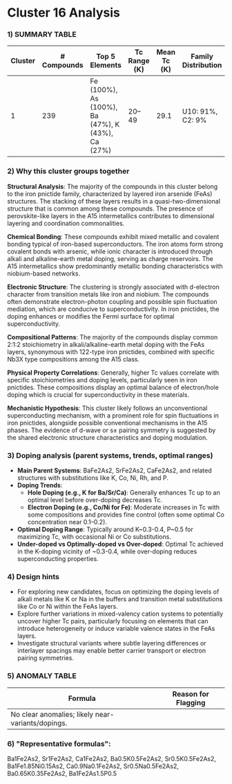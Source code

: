 # Cluster 16 Analysis


### 1) SUMMARY TABLE

| Cluster | # Compounds | Top 5 Elements | Tc Range (K) | Mean Tc (K) | Family Distribution | Notes |
|---------|-------------|----------------|--------------|-------------|---------------------|-------|
| 1       | 239         | Fe (100%), As (100%), Ba (47%), K (43%), Ca (27%) | 20–49 | 29.1 | U10: 91%, C2: 9% | Mainly iron pnictides with significant A15 intermetallic presence; notable K/Ba substitutions.|

### 2) Why this cluster groups together

**Structural Analysis**: The majority of the compounds in this cluster belong to the iron pnictide family, characterized by layered iron arsenide (FeAs) structures. The stacking of these layers results in a quasi-two-dimensional structure that is common among these compounds. The presence of perovskite-like layers in the A15 intermetallics contributes to dimensional layering and coordination commonalities.

**Chemical Bonding**: These compounds exhibit mixed metallic and covalent bonding typical of iron-based superconductors. The iron atoms form strong covalent bonds with arsenic, while ionic character is introduced through alkali and alkaline-earth metal doping, serving as charge reservoirs. The A15 intermetallics show predominantly metallic bonding characteristics with niobium-based networks.

**Electronic Structure**: The clustering is strongly associated with d-electron character from transition metals like iron and niobium. The compounds often demonstrate electron-photon coupling and possible spin fluctuation mediation, which are conducive to superconductivity. In iron pnictides, the doping enhances or modifies the Fermi surface for optimal superconductivity.

**Compositional Patterns**: The majority of the compounds display common 2:1:2 stoichiometry in alkali/alkaline-earth metal doping with the FeAs layers, synonymous with 122-type iron pnictides, combined with specific Nb3X type compositions among the A15 class.

**Physical Property Correlations**: Generally, higher Tc values correlate with specific stoichiometries and doping levels, particularly seen in iron pnictides. These compositions display an optimal balance of electron/hole doping which is crucial for superconductivity in these materials.

**Mechanistic Hypothesis**: This cluster likely follows an unconventional superconducting mechanism, with a prominent role for spin fluctuations in iron pnictides, alongside possible conventional mechanisms in the A15 phases. The evidence of d-wave or s± pairing symmetry is suggested by the shared electronic structure characteristics and doping modulation.

### 3) Doping analysis (parent systems, trends, optimal ranges)

- **Main Parent Systems**: BaFe2As2, SrFe2As2, CaFe2As2, and related structures with substitutions like K, Co, Ni, Rh, and P.
- **Doping Trends**: 
  - **Hole Doping (e.g., K for Ba/Sr/Ca)**: Generally enhances Tc up to an optimal level before over-doping decreases Tc.
  - **Electron Doping (e.g., Co/Ni for Fe)**: Moderate increases in Tc with some compositions and provides fine control (often some optimal Co concentration near 0.1–0.2).
- **Optimal Doping Range**: Typically around K~0.3-0.4, P~0.5 for maximizing Tc, with occasional Ni or Co substitutions.
- **Under-doped vs Optimally-doped vs Over-doped**: Optimal Tc achieved in the K-doping vicinity of ~0.3-0.4, while over-doping reduces superconducting properties.

### 4) Design hints

- For exploring new candidates, focus on optimizing the doping levels of alkali metals like K or Na in the buffers and transition metal substitutions like Co or Ni within the FeAs layers.
- Explore further variations in mixed-valency cation systems to potentially uncover higher Tc pairs, particularly focusing on elements that can introduce heterogeneity or induce variable valence states in the FeAs layers.
- Investigate structural variants where subtle layering differences or interlayer spacings may enable better carrier transport or electron pairing symmetries.

### 5) ANOMALY TABLE

| Formula | Reason for Flagging |
|---------|----------------------|
| No clear anomalies; likely near-variants/dopings. |

### 6) "Representative formulas": 
Ba1Fe2As2, Sr1Fe2As2, Ca1Fe2As2, Ba0.5K0.5Fe2As2, Sr0.5K0.5Fe2As2, Ba1Fe1.85Ni0.15As2, Ca0.9Na0.1Fe2As2, Sr0.5Na0.5Fe2As2, Ba0.65K0.35Fe2As2, Ba1Fe2As1.5P0.5